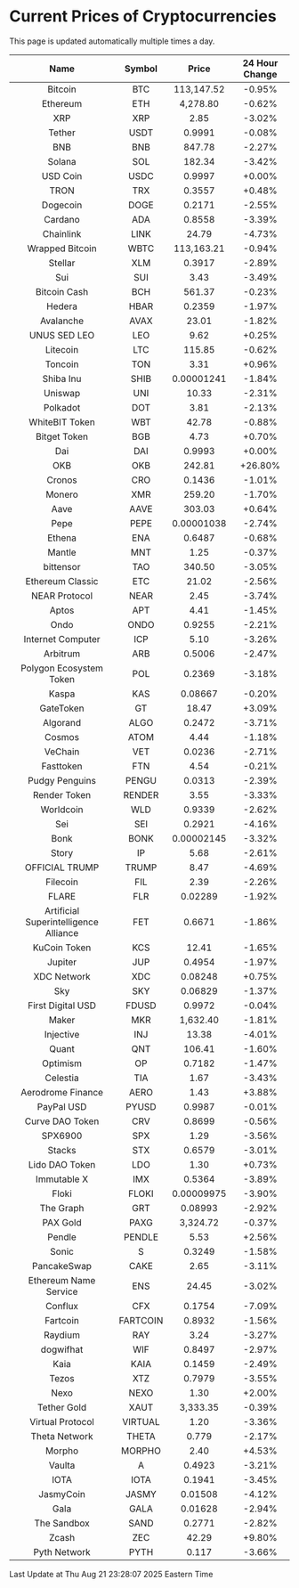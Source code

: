 # Current Prices of Cryptocurrencies
This page is updated automatically multiple times a day.

| Name | Symbol | Price | 24 Hour Change |
| :---: |:---:| :---: | :---: |
| Bitcoin | BTC | 113,147.52 | -0.95% |
| Ethereum | ETH | 4,278.80 | -0.62% |
| XRP | XRP | 2.85 | -3.02% |
| Tether | USDT | 0.9991 | -0.08% |
| BNB | BNB | 847.78 | -2.27% |
| Solana | SOL | 182.34 | -3.42% |
| USD Coin | USDC | 0.9997 | +0.00% |
| TRON | TRX | 0.3557 | +0.48% |
| Dogecoin | DOGE | 0.2171 | -2.55% |
| Cardano | ADA | 0.8558 | -3.39% |
| Chainlink | LINK | 24.79 | -4.73% |
| Wrapped Bitcoin | WBTC | 113,163.21 | -0.94% |
| Stellar | XLM | 0.3917 | -2.89% |
| Sui | SUI | 3.43 | -3.49% |
| Bitcoin Cash | BCH | 561.37 | -0.23% |
| Hedera | HBAR | 0.2359 | -1.97% |
| Avalanche | AVAX | 23.01 | -1.82% |
| UNUS SED LEO | LEO | 9.62 | +0.25% |
| Litecoin | LTC | 115.85 | -0.62% |
| Toncoin | TON | 3.31 | +0.96% |
| Shiba Inu | SHIB | 0.00001241 | -1.84% |
| Uniswap | UNI | 10.33 | -2.31% |
| Polkadot | DOT | 3.81 | -2.13% |
| WhiteBIT Token | WBT | 42.78 | -0.88% |
| Bitget Token | BGB | 4.73 | +0.70% |
| Dai | DAI | 0.9993 | +0.00% |
| OKB | OKB | 242.81 | +26.80% |
| Cronos | CRO | 0.1436 | -1.01% |
| Monero | XMR | 259.20 | -1.70% |
| Aave | AAVE | 303.03 | +0.64% |
| Pepe | PEPE | 0.00001038 | -2.74% |
| Ethena | ENA | 0.6487 | -0.68% |
| Mantle | MNT | 1.25 | -0.37% |
| bittensor | TAO | 340.50 | -3.05% |
| Ethereum Classic | ETC | 21.02 | -2.56% |
| NEAR Protocol | NEAR | 2.45 | -3.74% |
| Aptos | APT | 4.41 | -1.45% |
| Ondo | ONDO | 0.9255 | -2.21% |
| Internet Computer | ICP | 5.10 | -3.26% |
| Arbitrum | ARB | 0.5006 | -2.47% |
| Polygon Ecosystem Token | POL | 0.2369 | -3.18% |
| Kaspa | KAS | 0.08667 | -0.20% |
| GateToken | GT | 18.47 | +3.09% |
| Algorand | ALGO | 0.2472 | -3.71% |
| Cosmos | ATOM | 4.44 | -1.18% |
| VeChain | VET | 0.0236 | -2.71% |
| Fasttoken | FTN | 4.54 | -0.21% |
| Pudgy Penguins | PENGU | 0.0313 | -2.39% |
| Render Token | RENDER | 3.55 | -3.33% |
| Worldcoin | WLD | 0.9339 | -2.62% |
| Sei | SEI | 0.2921 | -4.16% |
| Bonk | BONK | 0.00002145 | -3.32% |
| Story | IP | 5.68 | -2.61% |
| OFFICIAL TRUMP | TRUMP | 8.47 | -4.69% |
| Filecoin | FIL | 2.39 | -2.26% |
| FLARE | FLR | 0.02289 | -1.92% |
| Artificial Superintelligence Alliance | FET | 0.6671 | -1.86% |
| KuCoin Token | KCS | 12.41 | -1.65% |
| Jupiter | JUP | 0.4954 | -1.97% |
| XDC Network | XDC | 0.08248 | +0.75% |
| Sky | SKY | 0.06829 | -1.37% |
| First Digital USD | FDUSD | 0.9972 | -0.04% |
| Maker | MKR | 1,632.40 | -1.81% |
| Injective | INJ | 13.38 | -4.01% |
| Quant | QNT | 106.41 | -1.60% |
| Optimism | OP | 0.7182 | -1.47% |
| Celestia | TIA | 1.67 | -3.43% |
| Aerodrome Finance | AERO | 1.43 | +3.88% |
| PayPal USD | PYUSD | 0.9987 | -0.01% |
| Curve DAO Token | CRV | 0.8699 | -0.56% |
| SPX6900 | SPX | 1.29 | -3.56% |
| Stacks | STX | 0.6579 | -3.01% |
| Lido DAO Token | LDO | 1.30 | +0.73% |
| Immutable X | IMX | 0.5364 | -3.89% |
| Floki | FLOKI | 0.00009975 | -3.90% |
| The Graph | GRT | 0.08993 | -2.92% |
| PAX Gold | PAXG | 3,324.72 | -0.37% |
| Pendle | PENDLE | 5.53 | +2.56% |
| Sonic | S | 0.3249 | -1.58% |
| PancakeSwap | CAKE | 2.65 | -3.11% |
| Ethereum Name Service | ENS | 24.45 | -3.02% |
| Conflux | CFX | 0.1754 | -7.09% |
| Fartcoin | FARTCOIN | 0.8932 | -1.56% |
| Raydium | RAY | 3.24 | -3.27% |
| dogwifhat | WIF | 0.8497 | -2.97% |
| Kaia | KAIA | 0.1459 | -2.49% |
| Tezos | XTZ | 0.7979 | -3.55% |
| Nexo | NEXO | 1.30 | +2.00% |
| Tether Gold | XAUT | 3,333.35 | -0.39% |
| Virtual Protocol | VIRTUAL | 1.20 | -3.36% |
| Theta Network | THETA | 0.779 | -2.17% |
| Morpho | MORPHO | 2.40 | +4.53% |
| Vaulta | A | 0.4923 | -3.21% |
| IOTA | IOTA | 0.1941 | -3.45% |
| JasmyCoin | JASMY | 0.01508 | -4.12% |
| Gala | GALA | 0.01628 | -2.94% |
| The Sandbox | SAND | 0.2771 | -2.82% |
| Zcash | ZEC | 42.29 | +9.80% |
| Pyth Network | PYTH | 0.117 | -3.66% |

Last Update at Thu Aug 21 23:28:07 2025 Eastern Time
